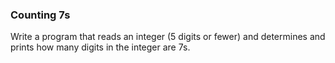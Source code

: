 ### Counting 7s

Write a program that reads an integer (5 digits or fewer) and determines and prints how many digits in the integer are 7s. 